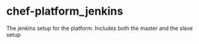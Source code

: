 # chef-platform_jenkins
The jenkins setup for the platform. Includes both the master and the slave setup
